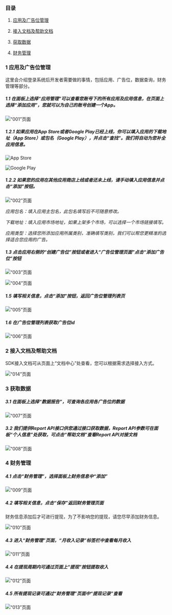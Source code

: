 ### 目录
1. [应用及广告位管理](#1-应用及广告位管理)

2. [接入文档及帮助文档](#2-接入文档及帮助文档)

3. [获取数据](#3-获取数据)

4. [财务管理](#4-财务管理)


### 1 应用及广告位管理
这里会介绍登录系统后开发者需要做的事情，包括应用、广告位，数据查询，财务管理等部分。
##### 1.1 在面板上选择“应用管理”可以查看您账号下的所有应用及应用信息，在页面上选择“添加应用”，您就可以为自己的账号创建一个App。

![“001”页面](imgs/001.png)

##### 1.2.1 如果应用在App Store或者Google Play已经上线，你可以填入应用的下载地址（App Store）或包名（Google Play），并点击“查找”。我们将自动为您补全应用信息。

![App Store](imgs/002.png)

![Google Play](imgs/.png)

##### 1.2.2 如果您的应用在其他应用商店上线或者还未上线，请手动填入应用信息并点击“添加”按钮。

![“002”页面](imgs/003.png)

*应用包名：填入应用主包名，此包名填写后不可随意修改。*

*下载地址：填入应用市场地址，如果上架多个市场，可以选择一个市场链接填写。*

*应用类型：选择您所添加应用所属类别，准确填写类别，我们可以帮您更精准的选择适合您应用的广告。*

##### 1.3 点击应用右侧的“创建广告位”按钮或者进入“广告位管理页面”点击“添加广告位”按钮

![“003”页面](imgs/004.png)

![“004”页面](imgs/005.png)

##### 1.5 填写相关信息，点击“添加”按钮，返回广告位管理列表页
![“005”页面](imgs/006.png)

##### 1.6 在广告位管理列表获取广告位id
![“006”页面](imgs/007.png)
 
### 2 接入文档及帮助文档

SDK接入文档可从页面上“文档中心”处查看，您可以根据需求选择接入方式。

![“014”页面](imgs/008.png) 

### 3 获取数据

##### 3.1 在面板上选择“数据报告”，可查询各应用各广告位的数据

![“007”页面](imgs/009.png)
 
##### 3.2 我们提供Report API接口供您通过接口获取数据，Report API参数可在面板“个人信息”处获取，可点击“帮助文档”查看Report API对接文档

![“008”页面](imgs/010.png)

### 4 财务管理
##### 4.1 点击“财务管理”，选择面板上财务信息中“添加”

![“009”页面](imgs/011.png)

##### 4.2 填写相关信息，点击“保存”返回财务管理页面

财务信息添加后才可进行提现，为了不影响您的提现，请您尽早添加财务信息。

![“010”页面](imgs/012.png)

##### 4.3 进入“财务管理”页面，“月收入记录”标签栏中查看每月收入

![“011”页面](imgs/011.png)

##### 4.4 在提现周期内可通过页面上“提现”按钮提取收入

![“012”页面](imgs/013.png)

##### 4.5 所有提现记录可通过“财务管理”页面中“提现记录”查看

![“013”页面](imgs/011.png)
